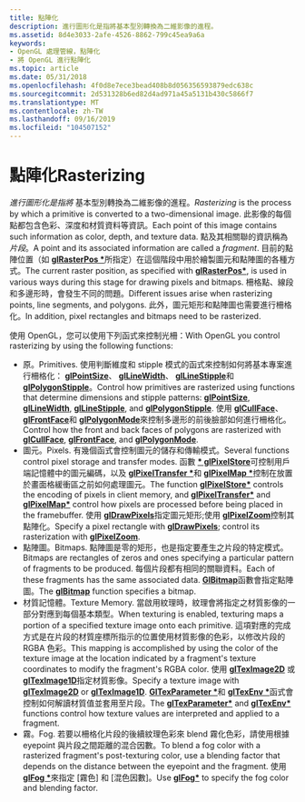 ```yaml
---
title: 點陣化
description: 進行圖形化是指將基本型別轉換為二維影像的進程。
ms.assetid: 8d4e3033-2afe-4526-8862-799c45ea9a6a
keywords:
- OpenGL 處理管線，點陣化
- 將 OpenGL 進行點陣化
ms.topic: article
ms.date: 05/31/2018
ms.openlocfilehash: 4f0d8e7ece3bead408b8d056356593879edc638c
ms.sourcegitcommit: 2d531328b6ed82d4ad971a45a5131b430c5866f7
ms.translationtype: MT
ms.contentlocale: zh-TW
ms.lasthandoff: 09/16/2019
ms.locfileid: "104507152"
---
```

# <a name="rasterizing"></a><span data-ttu-id="8c2f6-105">點陣化</span><span class="sxs-lookup"><span data-stu-id="8c2f6-105">Rasterizing</span></span>

<span data-ttu-id="8c2f6-106">*進行圖形化是指將* 基本型別轉換為二維影像的進程。</span><span class="sxs-lookup"><span data-stu-id="8c2f6-106">*Rasterizing* is the process by which a primitive is converted to a two-dimensional image.</span></span> <span data-ttu-id="8c2f6-107">此影像的每個點都包含色彩、深度和材質資料等資訊。</span><span class="sxs-lookup"><span data-stu-id="8c2f6-107">Each point of this image contains such information as color, depth, and texture data.</span></span> <span data-ttu-id="8c2f6-108">點及其相關聯的資訊稱為 *片段*。</span><span class="sxs-lookup"><span data-stu-id="8c2f6-108">A point and its associated information are called a *fragment*.</span></span> <span data-ttu-id="8c2f6-109">目前的點陣位置（如 [**glRasterPos \***](glrasterpos-functions.md)所指定）在這個階段中用於繪製圖元和點陣圖的各種方式。</span><span class="sxs-lookup"><span data-stu-id="8c2f6-109">The current raster position, as specified with [**glRasterPos\***](glrasterpos-functions.md), is used in various ways during this stage for drawing pixels and bitmaps.</span></span> <span data-ttu-id="8c2f6-110">柵格點、線段和多邊形時，會發生不同的問題。</span><span class="sxs-lookup"><span data-stu-id="8c2f6-110">Different issues arise when rasterizing points, line segments, and polygons.</span></span> <span data-ttu-id="8c2f6-111">此外，圖元矩形和點陣圖也需要進行柵格化。</span><span class="sxs-lookup"><span data-stu-id="8c2f6-111">In addition, pixel rectangles and bitmaps need to be rasterized.</span></span>

<span data-ttu-id="8c2f6-112">使用 OpenGL，您可以使用下列函式來控制光柵：</span><span class="sxs-lookup"><span data-stu-id="8c2f6-112">With OpenGL you control rasterizing by using the following functions:</span></span>

-   <span data-ttu-id="8c2f6-113">原。</span><span class="sxs-lookup"><span data-stu-id="8c2f6-113">Primitives.</span></span> <span data-ttu-id="8c2f6-114">使用判斷維度和 stipple 模式的函式來控制如何將基本專案進行柵格化： [**glPointSize**](glpointsize.md)、 [**glLineWidth**](gllinewidth.md)、 [**glLineStipple**](gllinestipple.md)和 [**glPolygonStipple**](glpolygonstipple.md)。</span><span class="sxs-lookup"><span data-stu-id="8c2f6-114">Control how primitives are rasterized using functions that determine dimensions and stipple patterns: [**glPointSize**](glpointsize.md), [**glLineWidth**](gllinewidth.md), [**glLineStipple**](gllinestipple.md), and [**glPolygonStipple**](glpolygonstipple.md).</span></span> <span data-ttu-id="8c2f6-115">使用 [**glCullFace**](glcullface.md)、 [**glFrontFace**](glfrontface.md)和 [**glPolygonMode**](glpolygonmode.md)來控制多邊形的前後臉部如何進行柵格化。</span><span class="sxs-lookup"><span data-stu-id="8c2f6-115">Control how the front and back faces of polygons are rasterized with [**glCullFace**](glcullface.md), [**glFrontFace**](glfrontface.md), and [**glPolygonMode**](glpolygonmode.md).</span></span>
-   <span data-ttu-id="8c2f6-116">圖元。</span><span class="sxs-lookup"><span data-stu-id="8c2f6-116">Pixels.</span></span> <span data-ttu-id="8c2f6-117">有幾個函式會控制圖元的儲存和傳輸模式。</span><span class="sxs-lookup"><span data-stu-id="8c2f6-117">Several functions control pixel storage and transfer modes.</span></span> <span data-ttu-id="8c2f6-118">函數 [**\* glPixelStore**](glpixelstore-functions.md)可控制用戶端記憶體中的圖元編碼，以及 [**glPixelTransfer \***](glpixeltransfer.md)和 [**glPixelMap \***](glpixelmap.md)控制在放置於畫面格緩衝區之前如何處理圖元。</span><span class="sxs-lookup"><span data-stu-id="8c2f6-118">The function [**glPixelStore\***](glpixelstore-functions.md) controls the encoding of pixels in client memory, and [**glPixelTransfer\***](glpixeltransfer.md) and [**glPixelMap\***](glpixelmap.md) control how pixels are processed before being placed in the framebuffer.</span></span> <span data-ttu-id="8c2f6-119">使用 [**glDrawPixels**](gldrawpixels.md)指定圖元矩形;使用 [**glPixelZoom**](glpixelzoom.md)控制其點陣化。</span><span class="sxs-lookup"><span data-stu-id="8c2f6-119">Specify a pixel rectangle with [**glDrawPixels**](gldrawpixels.md); control its rasterization with [**glPixelZoom**](glpixelzoom.md).</span></span>
-   <span data-ttu-id="8c2f6-120">點陣圖。</span><span class="sxs-lookup"><span data-stu-id="8c2f6-120">Bitmaps.</span></span> <span data-ttu-id="8c2f6-121">點陣圖是零的矩形，也是指定要產生之片段的特定模式。</span><span class="sxs-lookup"><span data-stu-id="8c2f6-121">Bitmaps are rectangles of zeros and ones specifying a particular pattern of fragments to be produced.</span></span> <span data-ttu-id="8c2f6-122">每個片段都有相同的關聯資料。</span><span class="sxs-lookup"><span data-stu-id="8c2f6-122">Each of these fragments has the same associated data.</span></span> <span data-ttu-id="8c2f6-123">[**GlBitmap**](glbitmap.md)函數會指定點陣圖。</span><span class="sxs-lookup"><span data-stu-id="8c2f6-123">The [**glBitmap**](glbitmap.md) function specifies a bitmap.</span></span>
-   <span data-ttu-id="8c2f6-124">材質記憶體。</span><span class="sxs-lookup"><span data-stu-id="8c2f6-124">Texture Memory.</span></span> <span data-ttu-id="8c2f6-125">當啟用紋理時，紋理會將指定之材質影像的一部分對應到每個基本類型。</span><span class="sxs-lookup"><span data-stu-id="8c2f6-125">When texturing is enabled, texturing maps a portion of a specified texture image onto each primitive.</span></span> <span data-ttu-id="8c2f6-126">這項對應的完成方式是在片段的材質座標所指示的位置使用材質影像的色彩，以修改片段的 RGBA 色彩。</span><span class="sxs-lookup"><span data-stu-id="8c2f6-126">This mapping is accomplished by using the color of the texture image at the location indicated by a fragment's texture coordinates to modify the fragment's RGBA color.</span></span> <span data-ttu-id="8c2f6-127">使用 [**glTexImage2D**](glteximage2d.md) 或 [**glTexImage1D**](glteximage1d.md)指定材質影像。</span><span class="sxs-lookup"><span data-stu-id="8c2f6-127">Specify a texture image with [**glTexImage2D**](glteximage2d.md) or [**glTexImage1D**](glteximage1d.md).</span></span> <span data-ttu-id="8c2f6-128">[**GlTexParameter \***](gltexparameter-functions.md)和 [**glTexEnv \***](gltexenv-functions.md)函式會控制如何解讀材質值並套用至片段。</span><span class="sxs-lookup"><span data-stu-id="8c2f6-128">The [**glTexParameter\***](gltexparameter-functions.md) and [**glTexEnv\***](gltexenv-functions.md) functions control how texture values are interpreted and applied to a fragment.</span></span>
-   <span data-ttu-id="8c2f6-129">霧。</span><span class="sxs-lookup"><span data-stu-id="8c2f6-129">Fog.</span></span> <span data-ttu-id="8c2f6-130">若要以柵格化片段的後續紋理色彩來 blend 霧化色彩，請使用根據 eyepoint 與片段之間距離的混合因數。</span><span class="sxs-lookup"><span data-stu-id="8c2f6-130">To blend a fog color with a rasterized fragment's post-texturing color, use a blending factor that depends on the distance between the eyepoint and the fragment.</span></span> <span data-ttu-id="8c2f6-131">使用 [**glFog \***](glfog.md)來指定 [霧色] 和 [混色因數]。</span><span class="sxs-lookup"><span data-stu-id="8c2f6-131">Use [**glFog\***](glfog.md) to specify the fog color and blending factor.</span></span>

 

 




